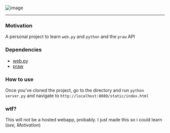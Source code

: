![image](http://imgur.com/V9WalTJ.png)

---

### Motivation

A personal project to learn `web.py` and `python` and the `praw` API

### Dependencies

- [web.py](http://webpy.org/)
- [praw](https://github.com/praw-dev/praw)

### How to use

Once you've cloned the project, go to the directory and run `python server.py` and navigate to `http://localhost:8080/static/index.html` 

### wtf? 

This will not be a hosted webapp, probably. I just made this so i could learn (_see, Motivation_)
